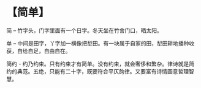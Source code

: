 # 【简单】

简 – 竹字头，门字里面有一个日字。冬天坐在竹舍门口，晒太阳。

单 – 中间是田字，丫字加一横像把犁田。有一块属于自家的田，犁田耕地播种收获，自给自足，自由自在。

简约 - 约乃约束。只有约束才有简单。没有约束，就会奢侈和繁杂。律诗就是简约的典范。五绝，只能有二十字，既要符合平仄韵律。又要富有诗情画意哲理智慧。
